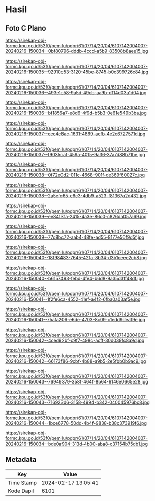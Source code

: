 # Hasil

## Foto C Plano

https://sirekap-obj-formc.kpu.go.id/53f0/pemilu/pdpr/61/07/14/20/04/6107142004007-20240216-150034--0bf80796-dddb-4ccd-a5b9-83508b8aee15.jpg

https://sirekap-obj-formc.kpu.go.id/53f0/pemilu/pdpr/61/07/14/20/04/6107142004007-20240216-150035--92910c53-3120-45be-8745-b0c399726c84.jpg

https://sirekap-obj-formc.kpu.go.id/53f0/pemilu/pdpr/61/07/14/20/04/6107142004007-20240216-150036--493e1c58-9a5d-49cb-aa9b-d114d03a1d04.jpg

https://sirekap-obj-formc.kpu.go.id/53f0/pemilu/pdpr/61/07/14/20/04/6107142004007-20240216-150036--bf1856a7-e8d6-4f9d-b5b3-0e61e549b3ba.jpg

https://sirekap-obj-formc.kpu.go.id/53f0/pemilu/pdpr/61/07/14/20/04/6107142004007-20240216-150037--eec4c8ac-1631-4869-aefb-4e2c6727571d.jpg

https://sirekap-obj-formc.kpu.go.id/53f0/pemilu/pdpr/61/07/14/20/04/6107142004007-20240216-150037--f9035caf-459a-4015-9a36-37a7d88b71be.jpg

https://sirekap-obj-formc.kpu.go.id/53f0/pemilu/pdpr/61/07/14/20/04/6107142004007-20240216-150038--0f72e0d2-011c-4668-901f-de369f60027c.jpg

https://sirekap-obj-formc.kpu.go.id/53f0/pemilu/pdpr/61/07/14/20/04/6107142004007-20240216-150038--2a5efc65-e6c3-4db9-a523-f81367a2d432.jpg

https://sirekap-obj-formc.kpu.go.id/53f0/pemilu/pdpr/61/07/14/20/04/6107142004007-20240216-150039--ee84131a-2415-4a3e-86c0-c826da057a69.jpg

https://sirekap-obj-formc.kpu.go.id/53f0/pemilu/pdpr/61/07/14/20/04/6107142004007-20240216-150039--77d8bc72-aab4-48fe-ad55-8177e56f9d5f.jpg

https://sirekap-obj-formc.kpu.go.id/53f0/pemilu/pdpr/61/07/14/20/04/6107142004007-20240216-150040--18f98483-7645-421a-8b34-d3b1ceee2cb8.jpg

https://sirekap-obj-formc.kpu.go.id/53f0/pemilu/pdpr/61/07/14/20/04/6107142004007-20240216-150040--b6157493-febd-4fe4-b6d8-9a35d3ff48df.jpg

https://sirekap-obj-formc.kpu.go.id/53f0/pemilu/pdpr/61/07/14/20/04/6107142004007-20240216-150041--1f2fe6ca-4552-41ef-a4f2-6fba0a03af5e.jpg

https://sirekap-obj-formc.kpu.go.id/53f0/pemilu/pdpr/61/07/14/20/04/6107142004007-20240216-150041--75afa206-e6de-4703-8c09-c1edd9dea19e.jpg

https://sirekap-obj-formc.kpu.go.id/53f0/pemilu/pdpr/61/07/14/20/04/6107142004007-20240216-150042--4ced92bf-c9f7-498c-acff-30d039fc8a9d.jpg

https://sirekap-obj-formc.kpu.go.id/53f0/pemilu/pdpr/61/07/14/20/04/6107142004007-20240216-150042--66173f86-9cbf-4b88-a9b5-2e5fbb0b9ac9.jpg

https://sirekap-obj-formc.kpu.go.id/53f0/pemilu/pdpr/61/07/14/20/04/6107142004007-20240216-150043--76949379-358f-464f-8b64-6146e0665e28.jpg

https://sirekap-obj-formc.kpu.go.id/53f0/pemilu/pdpr/61/07/14/20/04/6107142004007-20240216-150043--716923d6-3158-4994-b342-040045976bc8.jpg

https://sirekap-obj-formc.kpu.go.id/53f0/pemilu/pdpr/61/07/14/20/04/6107142004007-20240216-150044--1bce6778-50dd-4b4f-9838-b38c373919f6.jpg

https://sirekap-obj-formc.kpu.go.id/53f0/pemilu/pdpr/61/07/14/20/04/6107142004007-20240216-150034--bde0a904-313d-4b00-aba8-c37154b75db1.jpg


## Metadata

| Key        | Value               |
| ---------- | ------------------- |
| Time Stamp | 2024-02-17 13:05:41 |
| Kode Dapil | 6101                |



